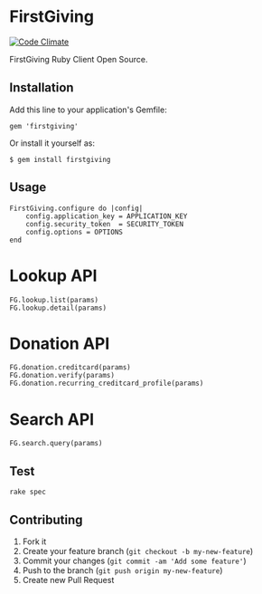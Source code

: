 # FirstGiving

[![Code Climate](https://codeclimate.com/github/boosterllc/firstgiving_ruby.png)](https://codeclimate.com/github/boosterllc/firstgiving_ruby)

FirstGiving Ruby Client Open Source.

## Installation

Add this line to your application's Gemfile:

    gem 'firstgiving'

Or install it yourself as:

    $ gem install firstgiving

## Usage

    
    FirstGiving.configure do |config|
        config.application_key = APPLICATION_KEY
        config.security_token  = SECURITY_TOKEN
        config.options = OPTIONS
    end

# Lookup API

    FG.lookup.list(params)
    FG.lookup.detail(params)

# Donation API

    FG.donation.creditcard(params)
    FG.donation.verify(params)
    FG.donation.recurring_creditcard_profile(params)
    
# Search API
    
    FG.search.query(params)

    
    
## Test

    rake spec


## Contributing

1. Fork it
2. Create your feature branch (`git checkout -b my-new-feature`)
3. Commit your changes (`git commit -am 'Add some feature'`)
4. Push to the branch (`git push origin my-new-feature`)
5. Create new Pull Request
